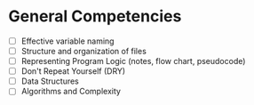 # General Competencies

- [ ] Effective variable naming
- [ ] Structure and organization of files
- [ ] Representing Program Logic (notes, flow chart, pseudocode)
- [ ] Don't Repeat Yourself (DRY)
- [ ] Data Structures
- [ ] Algorithms and Complexity
